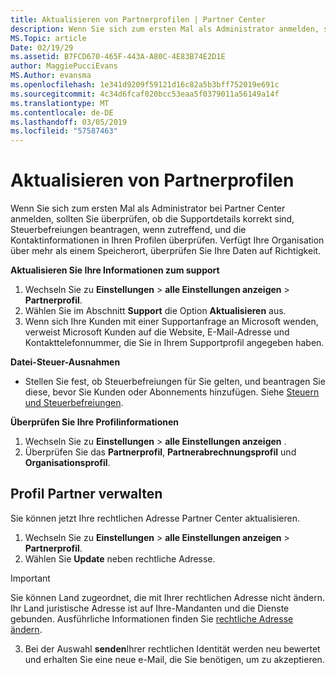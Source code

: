 ```yaml
---
title: Aktualisieren von Partnerprofilen | Partner Center
description: Wenn Sie sich zum ersten Mal als Administrator anmelden, sollten Sie überprüfen, ob die Supportdetails korrekt sind, Steuerbefreiungen beantragen, wenn zutreffend, und die Kontaktinformationen in Ihren Profilen überprüfen.
MS.Topic: article
Date: 02/19/29
ms.assetid: B7FCD670-465F-443A-A80C-4E83B74E2D1E
author: MaggiePucciEvans
MS.Author: evansma
ms.openlocfilehash: 1e341d9209f59121d16c82a5b3bff752019e691c
ms.sourcegitcommit: 4c34d6fcaf020bcc53eaa5f0379011a56149a14f
ms.translationtype: MT
ms.contentlocale: de-DE
ms.lasthandoff: 03/05/2019
ms.locfileid: "57587463"
---
```

# <a name="update-your-partner-profile"></a>Aktualisieren von Partnerprofilen


Wenn Sie sich zum ersten Mal als Administrator bei Partner Center anmelden, sollten Sie überprüfen, ob die Supportdetails korrekt sind, Steuerbefreiungen beantragen, wenn zutreffend, und die Kontaktinformationen in Ihren Profilen überprüfen. Verfügt Ihre Organisation über mehr als einem Speicherort, überprüfen Sie Ihre Daten auf Richtigkeit.

**Aktualisieren Sie Ihre Informationen zum support**

1.  Wechseln Sie zu **Einstellungen** &gt; **alle Einstellungen anzeigen** &gt; **Partnerprofil**.
2.  Wählen Sie im Abschnitt **Support** die Option **Aktualisieren** aus.
3.  Wenn sich Ihre Kunden mit einer Supportanfrage an Microsoft wenden, verweist Microsoft Kunden auf die Website, E-Mail-Adresse und Kontakttelefonnummer, die Sie in Ihrem Supportprofil angegeben haben.

**Datei-Steuer-Ausnahmen**

-   Stellen Sie fest, ob Steuerbefreiungen für Sie gelten, und beantragen Sie diese, bevor Sie Kunden oder Abonnements hinzufügen. Siehe [Steuern und Steuerbefreiungen](tax-and-tax-exemptions.md).

**Überprüfen Sie Ihre Profilinformationen**

1.  Wechseln Sie zu **Einstellungen** &gt; **alle Einstellungen anzeigen** . 
2.  Überprüfen Sie das **Partnerprofil**, **Partnerabrechnungsprofil** und **Organisationsprofil**.

## <a name="manage-your-partner-profile"></a>Profil Partner verwalten 

Sie können jetzt Ihre rechtlichen Adresse Partner Center aktualisieren.

1. Wechseln Sie zu **Einstellungen** &gt; **alle Einstellungen anzeigen** &gt; **Partnerprofil**.
2. Wählen Sie **Update** neben rechtliche Adresse. 

>[!Important]
>Sie können Land zugeordnet, die mit Ihrer rechtlichen Adresse nicht ändern. Ihr Land juristische Adresse ist auf Ihre-Mandanten und die Dienste gebunden. Ausführliche Informationen finden Sie [rechtliche Adresse ändern](https://docs.microsoft.com/office365/admin/manage/change-address-contact-and-more?view=o365-worldwide).

3. Bei der Auswahl **senden**Ihrer rechtlichen Identität werden neu bewertet und erhalten Sie eine neue e-Mail, die Sie benötigen, um zu akzeptieren.



 



